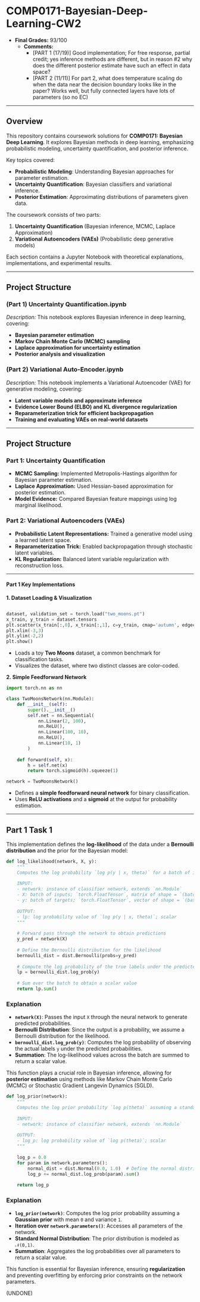 # COMP0171-Bayesian-Deep-Learning-CW2

- **Final Grades:** 93/100  
  - **Comments:**
    - [PART 1 (17/19)] Good implementation; For free response, partial credit; yes inference methods are different, but in reason #2 why does the different posterior estimate have such an effect in data space?
    - [PART 2 (11/11)] For part 2, what does temperature scaling do when the data near the decision boundary looks like in the paper? Works well, but fully connected layers have lots of parameters (so no EC)
---

## Overview

This repository contains coursework solutions for **COMP0171: Bayesian Deep Learning**. It explores Bayesian methods in deep learning, emphasizing probabilistic modeling, uncertainty quantification, and posterior inference.

Key topics covered:
- **Probabilistic Modeling**: Understanding Bayesian approaches for parameter estimation.
- **Uncertainty Quantification**: Bayesian classifiers and variational inference.
- **Posterior Estimation**: Approximating distributions of parameters given data.

The coursework consists of two parts:
1. **Uncertainty Quantification** (Bayesian inference, MCMC, Laplace Approximation)
2. **Variational Autoencoders (VAEs)** (Probabilistic deep generative models)

Each section contains a Jupyter Notebook with theoretical explanations, implementations, and experimental results.

---

## Project Structure

### **(Part 1) Uncertainty Quantification.ipynb**
*Description:* This notebook explores Bayesian inference in deep learning, covering:
- **Bayesian parameter estimation**
- **Markov Chain Monte Carlo (MCMC) sampling**
- **Laplace approximation for uncertainty estimation**
- **Posterior analysis and visualization**

### **(Part 2) Variational Auto-Encoder.ipynb**
*Description:* This notebook implements a Variational Autoencoder (VAE) for generative modeling, covering:
- **Latent variable models and approximate inference**
- **Evidence Lower Bound (ELBO) and KL divergence regularization**
- **Reparameterization trick for efficient backpropagation**
- **Training and evaluating VAEs on real-world datasets**

---

## Project Structure

### **Part 1: Uncertainty Quantification**
- **MCMC Sampling:** Implemented Metropolis-Hastings algorithm for Bayesian parameter estimation.
- **Laplace Approximation:** Used Hessian-based approximation for posterior estimation.
- **Model Evidence:** Compared Bayesian feature mappings using log marginal likelihood.

### **Part 2: Variational Autoencoders (VAEs)**
- **Probabilistic Latent Representations:** Trained a generative model using a learned latent space.
- **Reparameterization Trick:** Enabled backpropagation through stochastic latent variables.
- **KL Regularization:** Balanced latent variable regularization with reconstruction loss.

---
#### **Part 1 Key Implementations**

**1. Dataset Loading & Visualization**

```python

dataset, validation_set = torch.load("two_moons.pt")
x_train, y_train = dataset.tensors
plt.scatter(x_train[:,0], x_train[:,1], c=y_train, cmap='autumn', edgecolor='k')
plt.xlim(-3,3)
plt.ylim(-2,2)
plt.show()
```

- Loads a toy **Two Moons** dataset, a common benchmark for classification tasks.
- Visualizes the dataset, where two distinct classes are color-coded.

**2. Simple Feedforward Network**

```python
import torch.nn as nn

class TwoMoonsNetwork(nn.Module):
    def __init__(self):
        super().__init__()
        self.net = nn.Sequential(
            nn.Linear(2, 100),
            nn.ReLU(),
            nn.Linear(100, 10),
            nn.ReLU(),
            nn.Linear(10, 1)
        )
    
    def forward(self, x):
        h = self.net(x)
        return torch.sigmoid(h).squeeze(1)

network = TwoMoonsNetwork()
```

- Defines a **simple feedforward neural network** for binary classification.
- Uses **ReLU activations** and a **sigmoid** at the output for probability estimation.

---
## Part 1 Task 1
This implementation defines the **log-likelihood** of the data under a **Bernoulli distribution** and the prior for the Bayesian model:

```python
def log_likelihood(network, X, y):
    """
    Computes the log probability `log p(y | x, theta)` for a batch of inputs X.
    
    INPUT:
    - network: instance of classifier network, extends `nn.Module`
    - X: batch of inputs; `torch.FloatTensor`, matrix of shape = `(batch_size, 2)`
    - y: batch of targets; `torch.FloatTensor`, vector of shape = `(batch_size,)`
    
    OUTPUT:
    - lp: log probability value of `log p(y | x, theta)`; scalar
    """
    
    # Forward pass through the network to obtain predictions
    y_pred = network(X)
    
    # Define the Bernoulli distribution for the likelihood
    bernoulli_dist = dist.Bernoulli(probs=y_pred)
    
    # Compute the log probability of the true labels under the predicted distribution
    lp = bernoulli_dist.log_prob(y)
    
    # Sum over the batch to obtain a scalar value
    return lp.sum()
```

### **Explanation**
- **`network(X)`**: Passes the input `X` through the neural network to generate predicted probabilities.
- **Bernoulli Distribution**: Since the output is a probability, we assume a Bernoulli distribution for the likelihood.
- **`bernoulli_dist.log_prob(y)`**: Computes the log probability of observing the actual labels `y` under the predicted probabilities.
- **Summation**: The log-likelihood values across the batch are summed to return a scalar value.

This function plays a crucial role in Bayesian inference, allowing for **posterior estimation** using methods like Markov Chain Monte Carlo (MCMC) or Stochastic Gradient Langevin Dynamics (SGLD).

```python
def log_prior(network):
    """
    Computes the log prior probability `log p(theta)` assuming a standard normal distribution.
    
    INPUT:
    - network: instance of classifier network, extends `nn.Module`
    
    OUTPUT:
    - log_p: log probability value of `log p(theta)`; scalar
    """
    
    log_p = 0.0
    for param in network.parameters():
        normal_dist = dist.Normal(0.0, 1.0)  # Define the normal distribution with mean 0 and variance 1
        log_p += normal_dist.log_prob(param).sum()
    
    return log_p
```

### **Explanation**
- **`log_prior(network)`**: Computes the log prior probability assuming a **Gaussian prior** with mean `0` and variance `1`.
- **Iteration over `network.parameters()`**: Accesses all parameters of the network.
- **Standard Normal Distribution**: The prior distribution is modeled as `𝒩(0,1)`.
- **Summation**: Aggregates the log probabilities over all parameters to return a scalar value.

This function is essential for Bayesian inference, ensuring **regularization** and preventing overfitting by enforcing prior constraints on the network parameters.

(UNDONE)
